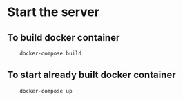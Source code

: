# Start the server

## To build docker container

```bash
    docker-compose build
```

## To start already built docker container

```bash
    docker-compose up
```
